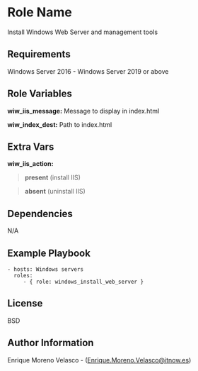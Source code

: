 Role Name
=========

Install Windows Web Server and management tools

Requirements
------------

Windows Server 2016 - Windows Server 2019 or above

Role Variables
--------------
**wiw_iis_message:** Message to display in index.html

**wiw_index_dest:** Path to index.html

Extra Vars
--------------
**wiw_iis_action:**

>**present** (install IIS)

>**absent**  (uninstall IIS)

Dependencies
------------

N/A

Example Playbook
----------------

    - hosts: Windows servers
      roles:
         - { role: windows_install_web_server }

License
-------

BSD

Author Information
------------------

Enrique Moreno Velasco - (Enrique.Moreno.Velasco@itnow.es)
